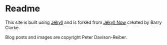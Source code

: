 # Readme

This site is built using [Jekyll](https://jekyllrb.com) and is forked from [Jekyll Now](https://github.com/barryclark/jekyll-now/) created by Barry Clarke.

Blog posts and images are copyright Peter Davison-Reiber.